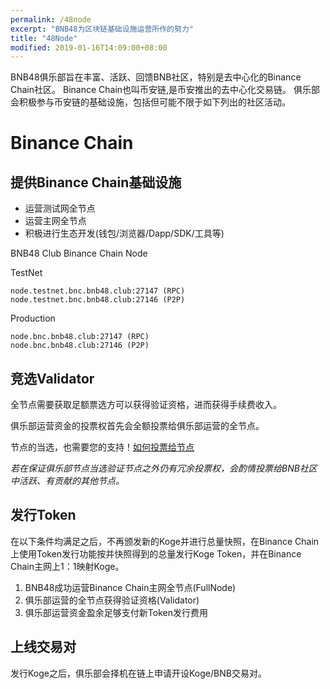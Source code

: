 ```yaml
---
permalink: /48node
excerpt: "BNB48为区块链基础设施运营所作的努力"
title: "48Node"
modified: 2019-01-16T14:09:00+08:00
---
```

BNB48俱乐部旨在丰富、活跃、回馈BNB社区，特别是去中心化的Binance Chain社区。
Binance Chain也叫币安链,是币安推出的去中心化交易链。
俱乐部会积极参与币安链的基础设施，包括但可能不限于如下列出的社区活动。

# Binance Chain
## 提供Binance Chain基础设施
- 运营测试网全节点
- 运营主网全节点
- 积极进行生态开发(钱包/浏览器/Dapp/SDK/工具等)

BNB48 Club Binance Chain Node

TestNet
```
node.testnet.bnc.bnb48.club:27147 (RPC)
node.testnet.bnc.bnb48.club:27146 (P2P)
```
Production
```
node.bnc.bnb48.club:27147 (RPC)
node.bnc.bnb48.club:27146 (P2P)
```

## 竞选Validator
全节点需要获取足额票选方可以获得验证资格，进而获得手续费收入。

俱乐部运营资金的投票权首先会全额投票给俱乐部运营的全节点。

节点的当选，也需要您的支持！[如何投票给节点]()

*若在保证俱乐部节点当选验证节点之外仍有冗余投票权，会酌情投票给BNB社区中活跃、有贡献的其他节点。*

## 发行Token
在以下条件均满足之后，不再颁发新的Koge并进行总量快照，在Binance Chain上使用Token发行功能按并快照得到的总量发行Koge Token，并在Binance Chain主网上1：1映射Koge。
  1. BNB48成功运营Binance Chain主网全节点(FullNode)
  2. 俱乐部运营的全节点获得验证资格(Validator)
  3. 俱乐部运营资金盈余足够支付新Token发行费用

## 上线交易对
发行Koge之后，俱乐部会择机在链上申请开设Koge/BNB交易对。
